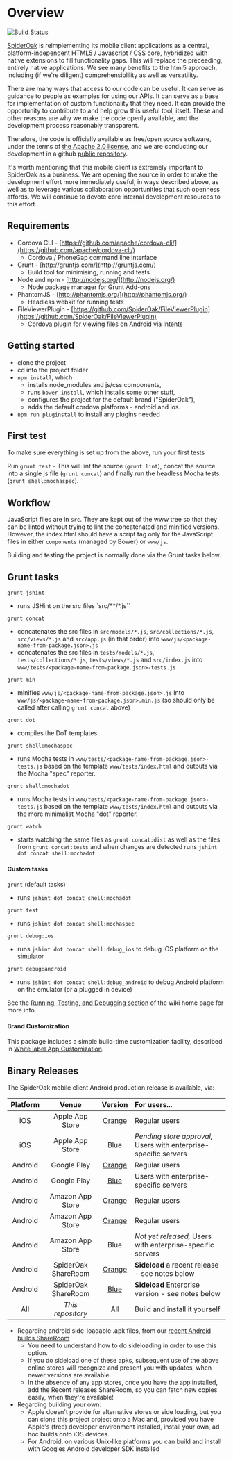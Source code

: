 # Overview

[![Build Status](https://travis-ci.org/SpiderOak/SpiderOakMobileClient.png)](https://travis-ci.org/SpiderOak/SpiderOakMobileClient)

[SpiderOak](http://spideroak.com) is reimplementing its mobile client applications as a central, platform-independent HTML5 / Javascript / CSS core, hybridized with native extensions to fill functionality gaps. This will replace the preceeding, entirely native applications. We see many benefits to the html5 approach, including (if we're diligent) comprehensiblility as well as versatility.

There are many ways that access to our code can be useful. It can serve as guidance to people as examples for using our APIs. It can serve as a base for implementation of custom functionality that they need. It can provide the opportunity to contribute to and help grow this useful tool, itself. These and other reasons are why we make the code openly available, and the development process reasonably transparent.

Therefore, the code is officially available as free/open source software, under the terms of [the Apache 2.0 license](https://github.com/SpiderOak/SpiderOakMobileClient/blob/master/LICENSE), and we are conducting our development in a github [public repository](https://github.com/SpiderOak/SpiderOakMobileClient).

It's worth mentioning that this mobile client is extremely important to SpiderOak as a business. We are opening the source in order to make the development effort more immediately useful, in ways described above, as well as to leverage various collaboration opportunities that such openness affords. We will continue to devote core internal development resources to this effort.

## Requirements

- Cordova CLI - [https://github.com/apache/cordova-cli/](https://github.com/apache/cordova-cli/)
	- Cordova / PhoneGap command line interface
- Grunt - [http://gruntjs.com/](http://gruntjs.com/)
	- Build tool for minimising, running and tests
- Node and npm - [http://nodejs.org/](http://nodejs.org/)
	- Node package manager for Grunt Add-ons
- PhantomJS - [http://phantomjs.org/](http://phantomjs.org/)
	- Headless webkit for running tests
- FileViewerPlugin - [https://github.com/SpiderOak/FileViewerPlugin](https://github.com/SpiderOak/FileViewerPlugin)
	- Cordova plugin for viewing files on Android via Intents

## Getting started

- clone the project
- cd into the project folder
- `npm install`, which
  - installs node_modules and js/css components,
  - runs `bower install`, which installs some other stuff,
  - configures the project for the default brand ("SpiderOak"),
  - adds the default cordova platforms - android and ios.
- `npm run pluginstall` to install any plugins needed

## First test

To make sure everything is set up from the above, run your first tests

Run `grunt test` - This will lint the source (`grunt lint`), concat the source into a single js file (`grunt concat`) and finally run the headless Mocha tests (`grunt shell:mochaspec`).

## Workflow

JavaScript files are in `src`. They are kept out of the www tree so that they can be linted without trying to lint the concatenated and minified versions. However, the index.html should have a script tag only for the JavaScript files in either `components` (managed by Bower) or `www/js`.

Building and testing the project is normally done via the Grunt tasks below.

## Grunt tasks

`grunt jshint`

- runs JSHint on the src files `src/**/*.js``

`grunt concat`

- concatenates the src files in `src/models/*.js`, `src/collections/*.js`, `src/views/*.js` and `src/app.js` (in that order) into `www/js/<package-name-from-package.json>.js`
- concatenates the src files in `tests/models/*.js`, `tests/collections/*.js`, `tests/views/*.js` and `src/index.js` into `www/tests/<package-name-from-package.json>-tests.js`

`grunt min`

- minifies `www/js/<package-name-from-package.json>.js` into `www/js/<package-name-from-package.json>.min.js` (so should only be called after calling `grunt concat` above)

`grunt dot`

- compiles the DoT templates 

`grunt shell:mochaspec`

- runs Mocha tests in `www/tests/<package-name-from-package.json>-tests.js` based on the template `www/tests/index.html` and outputs via the Mocha "spec" reporter.

`grunt shell:mochadot`

- runs Mocha tests in `www/tests/<package-name-from-package.json>-tests.js` based on the template `www/tests/index.html` and outputs via the more minimalist Mocha "dot" reporter.

`grunt watch`

- starts watching the same files as `grunt concat:dist` as well as the files from `grunt concat:tests` and when changes are detected runs `jshint dot concat shell:mochadot`

#### Custom tasks

`grunt` (default tasks)

- runs `jshint dot concat shell:mochadot`

`grunt test`

- runs `jshint dot concat shell:mochaspec`

`grunt debug:ios`

- runs `jshint dot concat shell:debug_ios` to debug iOS platform on the simulator

`grunt debug:android`

- runs `jshint dot concat shell:debug_android` to debug Android platform on the emulator (or a plugged in device)

See the [Running, Testing, and Debugging section](https://github.com/SpiderOak/SpiderOakMobileClient/wiki/Home#wiki-Running_Testing_and_Debugging) of the wiki home page for more info.

#### Brand Customization

This package includes a simple build-time customization facility, described in [White label App Customization](https://github.com/SpiderOak/SpiderOakMobileClient/wiki/White-label-App-Customization).

## Binary Releases

The SpiderOak mobile client Android production release is available, via:

| Platform |    Venue        | Version |    For users...                    |
|:--------:|:---------------:|:-------:|:--------------------------------- |
| iOS      | Apple App Store | [Orange](http://www.amazon.com/SpiderOak-Inc/dp/B00DJBSD8I) | Regular users |
| iOS      | Apple App Store | Blue | _Pending store approval,_ Users with enterprise-specific servers |
| Android  | Google Play     | [Orange](https://play.google.com/store/apps/details?id=com.spideroak.android) | Regular users |
| Android  | Google Play     | [Blue](https://play.google.com/store/apps/details?id=com.spideroakblue.android) | Users with enterprise-specific servers |
| Android  | Amazon App Store | [Orange](https://play.google.com/store/apps/details?id=com.spideroak.android) | Regular users |
| Android  | Amazon App Store | [Orange](https://play.google.com/store/apps/details?id=com.spideroak.android) | Regular users |
| Android  | Amazon App Store | Blue | _Not yet released,_ Users with enterprise-specific servers |
| Android  | SpiderOak ShareRoom | [Orange](https://spideroak.com/browse/share/spideroak-html5/Recent) | __Sideload__ a recent release - see notes below |
| Android  | SpiderOak ShareRoom | [Blue](https://spideroak.com/browse/share/spideroak-html5/Recent) | __Sideload__ Enterprise version - see notes below |
| All  | _This repository_ | All | Build and install it yourself |

* Regarding android side-loadable .apk files, from our [recent Android builds ShareRoom](https://spideroak.com/browse/share/spideroak-html5/Recent)
  * You need to understand how to do sideloading in order to use this option.
  * If you do sideload one of these apks, subsequent use of the above online stores will recognize and present you with updates, when newer versions are available.
  * In the absence of any app stores, once you have the app installed, add the Recent releases ShareRoom, so you can fetch new copies easily, when they're available!
* Regarding building your own:
  * Apple doesn't provide for alternative stores or side loading, but you can clone this project project onto a Mac and, provided you have Apple's (free) developer environment installed, install your own, ad hoc builds onto iOS devices.
  * For Android, on various Unix-like platforms you can build and install with Googles Android developer SDK installed
